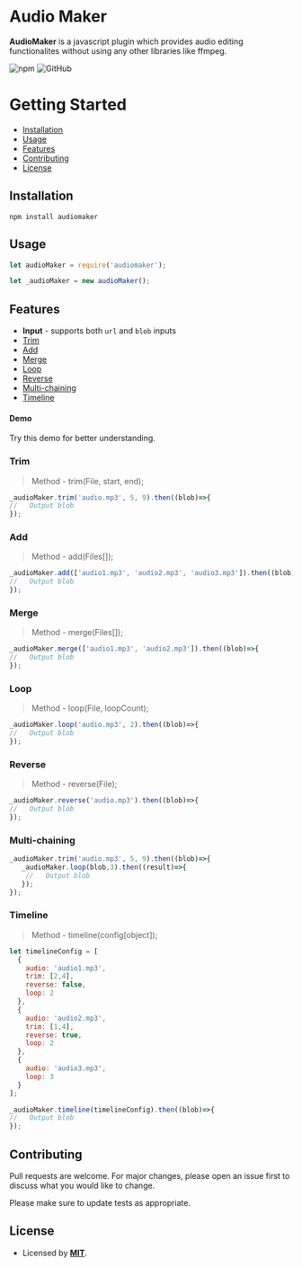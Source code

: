 
# Audio Maker

**AudioMaker** is a javascript plugin which provides audio editing functionalites without using any other libraries like ffmpeg.

![npm](https://img.shields.io/npm/v/audiomaker) 
![GitHub](https://img.shields.io/github/license/alivedevking/audiomaker)
# Getting Started

- [Installation](#installation)
- [Usage](#usage)
- [Features](#features)
- [Contributing](#contributing)
- [License](#license)


## Installation

```shell
npm install audiomaker
```

## Usage

```javascript
let audioMaker = require('audiomaker');

let _audioMaker = new audioMaker();
```

## Features

- **Input** - supports both `url` and `blob` inputs
- [Trim](#trim)
- [Add](#add)
- [Merge](#merge)
- [Loop](#loop)
- [Reverse](#reverse)
- [Multi-chaining](#multi-chaining)
- [Timeline](#timeline)

#### Demo
Try this demo for better understanding.
### Trim
> Method - trim(File, start, end);
```javascript
_audioMaker.trim('audio.mp3', 5, 9).then((blob)=>{
//   Output blob
});
```

### Add
> Method - add(Files[]);
```javascript
_audioMaker.add(['audio1.mp3', 'audio2.mp3', 'audio3.mp3']).then((blob)=>{
//   Output blob
});
```
### Merge
> Method - merge(Files[]);
```javascript
_audioMaker.merge(['audio1.mp3', 'audio2.mp3']).then((blob)=>{
//   Output blob
});
```
### Loop
> Method - loop(File, loopCount);
```javascript
_audioMaker.loop('audio.mp3', 2).then((blob)=>{
//   Output blob
});
```
### Reverse
> Method - reverse(File);
```javascript
_audioMaker.reverse('audio.mp3').then((blob)=>{
//   Output blob
});
```
### Multi-chaining

```javascript
_audioMaker.trim('audio.mp3', 5, 9).then((blob)=>{
   _audioMaker.loop(blob,3).then((result)=>{
    //   Output blob
   });
});
```

### Timeline
> Method - timeline(config[object]);
```javascript
let timelineConfig = [
  {
    audio: 'audio1.mp3',
    trim: [2,4],
    reverse: false,
    loop: 2
  },
  {
    audio: 'audio2.mp3',
    trim: [1,4],
    reverse: true,
    loop: 2
  },
  {
    audio: 'audio3.mp3',
    loop: 3
  }
];

_audioMaker.timeline(timelineConfig).then((blob)=>{
//   Output blob
});
```
## Contributing
Pull requests are welcome. For major changes, please open an issue first to discuss what you would like to change.

Please make sure to update tests as appropriate.

## License

- Licensed by **[MIT](https://github.com/alivedevking/audiomaker/blob/master/LICENSE)**.